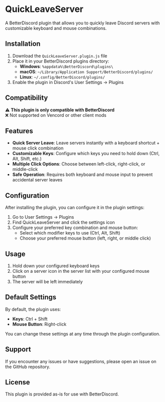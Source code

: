 # QuickLeaveServer

A BetterDiscord plugin that allows you to quickly leave Discord servers with customizable keyboard and mouse combinations.

## Installation

1. Download the `QuickLeaveServer.plugin.js` file
2. Place it in your BetterDiscord plugins directory:
   - **Windows**: `%appdata%\BetterDiscord\plugins\`
   - **macOS**: `~/Library/Application Support/BetterDiscord/plugins/`
   - **Linux**: `~/.config/BetterDiscord/plugins/`
3. Enable the plugin in Discord's User Settings → Plugins

## Compatibility

⚠️ **This plugin is only compatible with BetterDiscord**  
❌ Not supported on Vencord or other client mods

## Features

- **Quick Server Leave**: Leave servers instantly with a keyboard shortcut + mouse click combination
- **Customizable Keys**: Configure which keys you need to hold down (Ctrl, Alt, Shift, etc.)
- **Multiple Click Options**: Choose between left-click, right-click, or middle-click
- **Safe Operation**: Requires both keyboard and mouse input to prevent accidental server leaves

## Configuration

After installing the plugin, you can configure it in the plugin settings:

1. Go to User Settings → Plugins
2. Find QuickLeaveServer and click the settings icon
3. Configure your preferred key combination and mouse button:
   - Select which modifier keys to use (Ctrl, Alt, Shift)
   - Choose your preferred mouse button (left, right, or middle click)

## Usage

1. Hold down your configured keyboard keys
2. Click on a server icon in the server list with your configured mouse button
3. The server will be left immediately

## Default Settings

By default, the plugin uses:
- **Keys**: Ctrl + Shift
- **Mouse Button**: Right-click

You can change these settings at any time through the plugin configuration.

## Support

If you encounter any issues or have suggestions, please open an issue on the GitHub repository.

## License

This plugin is provided as-is for use with BetterDiscord.
